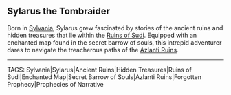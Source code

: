 ## Sylarus the Tombraider

Born in [Sylvania](../Places/Sylvania.md), Sylarus grew fascinated by stories of the ancient ruins and hidden treasures that lie within the [Ruins of Sudi](../Places/Ruins%20of%20Sudi.md). Equipped with an enchanted map found in the secret barrow of souls, this intrepid adventurer dares to navigate the treacherous paths of the [Azlanti Ruins](../Places/Azlanti%20Ruins.md).


---
TAGS: Sylvania|Sylarus|Ancient Ruins|Hidden Treasures|Ruins of Sudi|Enchanted Map|Secret Barrow of Souls|Azlanti Ruins|Forgotten Prophecy|Prophecies of Narrative

